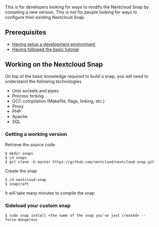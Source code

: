 This is for developers looking for ways to modify the Nextcloud Snap by compiling a new version. This is not for people looking for ways to configure their existing Nextcloud Snap.

## Prerequisites

* [Having setup a development environment](https://github.com/nextcloud/nextcloud-snap/wiki/Creating-a-Snappy-development-environment)
* [Having followed the basic tutorial](https://github.com/nextcloud/nextcloud-snap/wiki/Building-your-first-snap)

## Working on the Nextcloud Snap

On top of the basic knowledge required to build a snap, you will need to understand the following technologies

* Unix sockets and pipes
* Process forking
* GCC compilation (Makefile, flags, linking, etc.)
* Proxy
* PHP
* Apache
* SQL

### Getting a working version

Retrieve the source code

```
$ mkdir snaps
$ cd snaps
$ git clone -b master https://github.com/nextcloud/nextcloud-snap.git
```

Create the snap

```
$ cd nextcloud-snap
$ snapcraft
```

It will take many minutes to compile the snap

### Sideload your custom snap

```
$ sudo snap install <the name of the snap you've just created> --force-dangerous
```